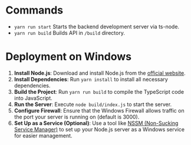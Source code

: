 # Commands
- `yarn run start` Starts the backend development server via ts-node.
- `yarn run build` Builds API in `/build` directory.

# Deployment on Windows

1. **Install Node.js**: Download and install Node.js from the [official website](https://nodejs.org/).
2. **Install Dependencies**: Run `yarn install` to install all necessary dependencies.
3. **Build the Project**: Run `yarn run build` to compile the TypeScript code into JavaScript.
4. **Run the Server**: Execute `node build/index.js` to start the server.
5. **Configure Firewall**: Ensure that the Windows Firewall allows traffic on the port your server is running on (default is 3000).
6. **Set Up as a Service (Optional)**: Use a tool like [NSSM (Non-Sucking Service Manager)](https://nssm.cc/) to set up your Node.js server as a Windows service for easier management.

